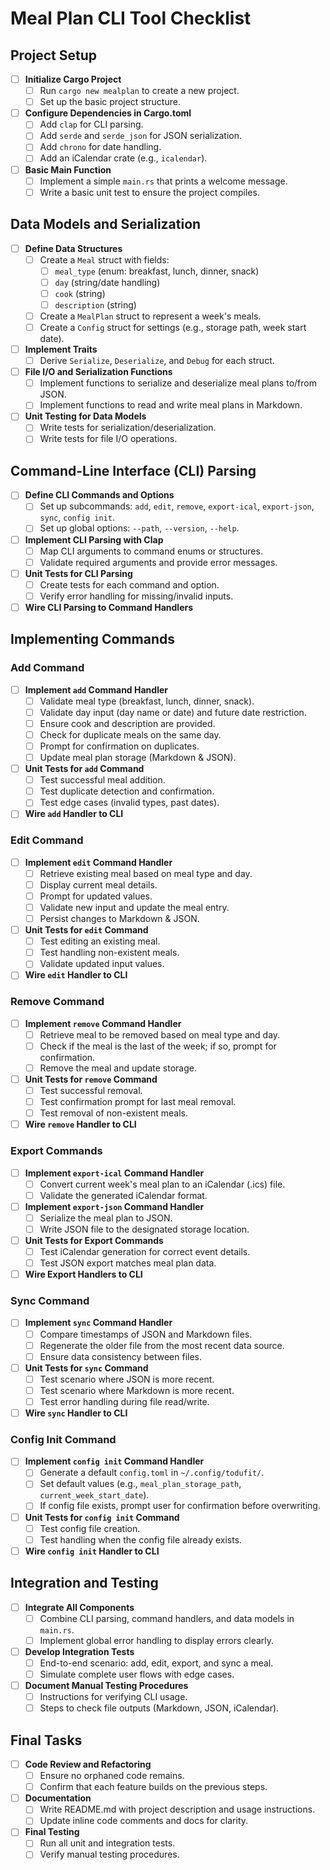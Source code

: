 # Meal Plan CLI Tool Checklist

## Project Setup

- [ ] **Initialize Cargo Project**
  - [ ] Run `cargo new mealplan` to create a new project.
  - [ ] Set up the basic project structure.
- [ ] **Configure Dependencies in Cargo.toml**
  - [ ] Add `clap` for CLI parsing.
  - [ ] Add `serde` and `serde_json` for JSON serialization.
  - [ ] Add `chrono` for date handling.
  - [ ] Add an iCalendar crate (e.g., `icalendar`).
- [ ] **Basic Main Function**
  - [ ] Implement a simple `main.rs` that prints a welcome message.
  - [ ] Write a basic unit test to ensure the project compiles.

## Data Models and Serialization

- [ ] **Define Data Structures**
  - [ ] Create a `Meal` struct with fields:
    - [ ] `meal_type` (enum: breakfast, lunch, dinner, snack)
    - [ ] `day` (string/date handling)
    - [ ] `cook` (string)
    - [ ] `description` (string)
  - [ ] Create a `MealPlan` struct to represent a week's meals.
  - [ ] Create a `Config` struct for settings (e.g., storage path, week start date).
- [ ] **Implement Traits**
  - [ ] Derive `Serialize`, `Deserialize`, and `Debug` for each struct.
- [ ] **File I/O and Serialization Functions**
  - [ ] Implement functions to serialize and deserialize meal plans to/from JSON.
  - [ ] Implement functions to read and write meal plans in Markdown.
- [ ] **Unit Testing for Data Models**
  - [ ] Write tests for serialization/deserialization.
  - [ ] Write tests for file I/O operations.

## Command-Line Interface (CLI) Parsing

- [ ] **Define CLI Commands and Options**
  - [ ] Set up subcommands: `add`, `edit`, `remove`, `export-ical`, `export-json`, `sync`, `config init`.
  - [ ] Set up global options: `--path`, `--version`, `--help`.
- [ ] **Implement CLI Parsing with Clap**
  - [ ] Map CLI arguments to command enums or structures.
  - [ ] Validate required arguments and provide error messages.
- [ ] **Unit Tests for CLI Parsing**
  - [ ] Create tests for each command and option.
  - [ ] Verify error handling for missing/invalid inputs.
- [ ] **Wire CLI Parsing to Command Handlers**

## Implementing Commands

### Add Command

- [ ] **Implement `add` Command Handler**
  - [ ] Validate meal type (breakfast, lunch, dinner, snack).
  - [ ] Validate day input (day name or date) and future date restriction.
  - [ ] Ensure cook and description are provided.
  - [ ] Check for duplicate meals on the same day.
  - [ ] Prompt for confirmation on duplicates.
  - [ ] Update meal plan storage (Markdown & JSON).
- [ ] **Unit Tests for `add` Command**
  - [ ] Test successful meal addition.
  - [ ] Test duplicate detection and confirmation.
  - [ ] Test edge cases (invalid types, past dates).
- [ ] **Wire `add` Handler to CLI**

### Edit Command

- [ ] **Implement `edit` Command Handler**
  - [ ] Retrieve existing meal based on meal type and day.
  - [ ] Display current meal details.
  - [ ] Prompt for updated values.
  - [ ] Validate new input and update the meal entry.
  - [ ] Persist changes to Markdown & JSON.
- [ ] **Unit Tests for `edit` Command**
  - [ ] Test editing an existing meal.
  - [ ] Test handling non-existent meals.
  - [ ] Validate updated input values.
- [ ] **Wire `edit` Handler to CLI**

### Remove Command

- [ ] **Implement `remove` Command Handler**
  - [ ] Retrieve meal to be removed based on meal type and day.
  - [ ] Check if the meal is the last of the week; if so, prompt for confirmation.
  - [ ] Remove the meal and update storage.
- [ ] **Unit Tests for `remove` Command**
  - [ ] Test successful removal.
  - [ ] Test confirmation prompt for last meal removal.
  - [ ] Test removal of non-existent meals.
- [ ] **Wire `remove` Handler to CLI**

### Export Commands

- [ ] **Implement `export-ical` Command Handler**
  - [ ] Convert current week's meal plan to an iCalendar (.ics) file.
  - [ ] Validate the generated iCalendar format.
- [ ] **Implement `export-json` Command Handler**
  - [ ] Serialize the meal plan to JSON.
  - [ ] Write JSON file to the designated storage location.
- [ ] **Unit Tests for Export Commands**
  - [ ] Test iCalendar generation for correct event details.
  - [ ] Test JSON export matches meal plan data.
- [ ] **Wire Export Handlers to CLI**

### Sync Command

- [ ] **Implement `sync` Command Handler**
  - [ ] Compare timestamps of JSON and Markdown files.
  - [ ] Regenerate the older file from the most recent data source.
  - [ ] Ensure data consistency between files.
- [ ] **Unit Tests for `sync` Command**
  - [ ] Test scenario where JSON is more recent.
  - [ ] Test scenario where Markdown is more recent.
  - [ ] Test error handling during file read/write.
- [ ] **Wire `sync` Handler to CLI**

### Config Init Command

- [ ] **Implement `config init` Command Handler**
  - [ ] Generate a default `config.toml` in `~/.config/todufit/`.
  - [ ] Set default values (e.g., `meal_plan_storage_path`, `current_week_start_date`).
  - [ ] If config file exists, prompt user for confirmation before overwriting.
- [ ] **Unit Tests for `config init` Command**
  - [ ] Test config file creation.
  - [ ] Test handling when the config file already exists.
- [ ] **Wire `config init` Handler to CLI**

## Integration and Testing

- [ ] **Integrate All Components**
  - [ ] Combine CLI parsing, command handlers, and data models in `main.rs`.
  - [ ] Implement global error handling to display errors clearly.
- [ ] **Develop Integration Tests**
  - [ ] End-to-end scenario: add, edit, export, and sync a meal.
  - [ ] Simulate complete user flows with edge cases.
- [ ] **Document Manual Testing Procedures**
  - [ ] Instructions for verifying CLI usage.
  - [ ] Steps to check file outputs (Markdown, JSON, iCalendar).

## Final Tasks

- [ ] **Code Review and Refactoring**
  - [ ] Ensure no orphaned code remains.
  - [ ] Confirm that each feature builds on the previous steps.
- [ ] **Documentation**
  - [ ] Write README.md with project description and usage instructions.
  - [ ] Update inline code comments and docs for clarity.
- [ ] **Final Testing**
  - [ ] Run all unit and integration tests.
  - [ ] Verify manual testing procedures.
